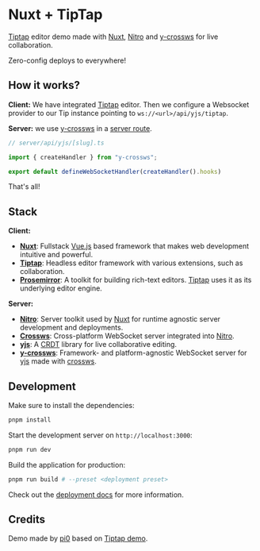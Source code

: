 # Nuxt + TipTap

[Tiptap][tiptap] editor demo made with [Nuxt][nuxt], [Nitro](nitro) and [y-crossws][y-crossws] for live collaboration.

Zero-config deploys to everywhere!

## How it works?

**Client:** We have integrated [Tiptap][tiptap] editor. Then we configure a Websocket provider to our Tip instance pointing to `ws://<url>/api/yjs/tiptap`.

**Server:** we use [y-crossws][y-crossws] in a [server route](https://nitro.unjs.io/guide/routing).

```ts
// server/api/yjs/[slug].ts

import { createHandler } from "y-crossws";

export default defineWebSocketHandler(createHandler().hooks)
```

That's all!

## Stack

**Client:**

- **[Nuxt][nuxt]**: Fullstack [Vue.js][Vue] based framework that makes web development intuitive and powerful.
- **[Tiptap][tiptap]**: Headless editor framework with various extensions, such as collaboration.
- **[Prosemirror][porsemirror]**: A toolkit for building rich-text editors. [Tiptap][tiptap] uses it as its underlying editor engine.

**Server:**

- **[Nitro][nitro]**: Server toolkit used by [Nuxt][nuxt] for runtime agnostic server development and deployments.
- **[Crossws][crossws]**: Cross-platform WebSocket server integrated into [Nitro][nitro].
- **[yjs][yjs]**: A [CRDT](https://github.com/yjs/yjs/blob/master/README.md#Yjs-CRDT-Algorithm) library for live collaborative editing.
- **[y-crossws][y-crossws]**: Framework- and platform-agnostic WebSocket server  for [yjs][yjs] made with [crossws][crossws].


<!-- references -->

[nuxt]: https://nuxt.com/
[vue]: https://vuejs.org/
[nitro]: https://nitro.unjs.io/
[crossws]: https://crossws.unjs.io
[yjs]: https://yjs.dev/#features
[y-crossws]: https://github.com/pi0/y-crossws
[tiptap]: https://tiptap.dev/
[porsemirror]: https://prosemirror.net/



## Development

Make sure to install the dependencies:

```bash
pnpm install
```

Start the development server on `http://localhost:3000`:

```bash
pnpm run dev
```

Build the application for production:

```bash
pnpm run build # --preset <deployment preset>
```


Check out the [deployment docs](https://nitro.unjs.io/deploy) for more information.

## Credits

Demo made by [pi0](https://github.com/pi0) based on [Tiptap demo](https://github.com/ueberdosis/tiptap/blob/main/demos/src/Demos/CollaborationSplitPane/React).
